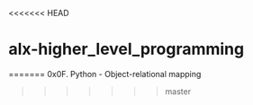 <<<<<<< HEAD
# alx-higher_level_programming
=======
0x0F. Python - Object-relational mapping
>>>>>>> master
